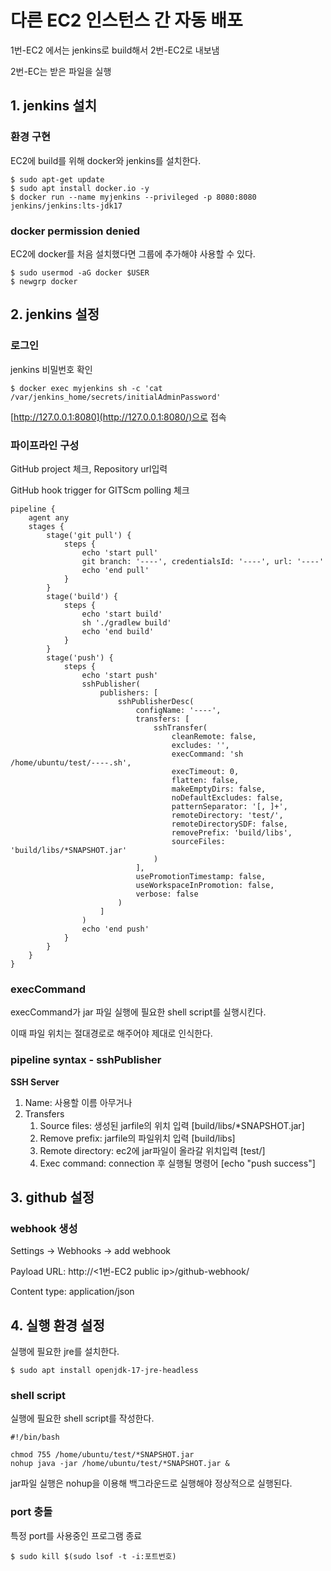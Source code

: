 # 다른 EC2 인스턴스 간 자동 배포

1번-EC2 에서는 jenkins로 build해서 2번-EC2로 내보냄

2번-EC는 받은 파일을 실행

## 1. jenkins 설치

### 환경 구현 

EC2에 build를 위해 docker와 jenkins를 설치한다.

```
$ sudo apt-get update
$ sudo apt install docker.io -y
$ docker run --name myjenkins --privileged -p 8080:8080 jenkins/jenkins:lts-jdk17
```

### docker permission denied

EC2에 docker를 처음 설치했다면 그룹에 추가해야 사용할 수 있다.

```
$ sudo usermod -aG docker $USER
$ newgrp docker
```

## 2. jenkins 설정

### 로그인

jenkins 비밀번호 확인

```
$ docker exec myjenkins sh -c 'cat /var/jenkins_home/secrets/initialAdminPassword' 
```

[http://127.0.0.1:8080](http://127.0.0.1:8080/)으로 접속

### 파이프라인 구성

GitHub project 체크, Repository url입력

GitHub hook trigger for GITScm polling 체크

```shell
pipeline {
    agent any
    stages {
        stage('git pull') {
            steps {
                echo 'start pull'
                git branch: '----', credentialsId: '----', url: '----'
                echo 'end pull'
            }
        }
        stage('build') {
            steps {
                echo 'start build'
                sh './gradlew build'
                echo 'end build'
            }
        }
        stage('push') {
            steps {
                echo 'start push'
                sshPublisher(
                    publishers: [
                        sshPublisherDesc(
                            configName: '----',
                            transfers: [
                                sshTransfer(
                                    cleanRemote: false,
                                    excludes: '',
                                    execCommand: 'sh /home/ubuntu/test/----.sh',
                                    execTimeout: 0,
                                    flatten: false,
                                    makeEmptyDirs: false,
                                    noDefaultExcludes: false,
                                    patternSeparator: '[, ]+',
                                    remoteDirectory: 'test/',
                                    remoteDirectorySDF: false,
                                    removePrefix: 'build/libs',
                                    sourceFiles: 'build/libs/*SNAPSHOT.jar'
                                )
                            ],
                            usePromotionTimestamp: false,
                            useWorkspaceInPromotion: false,
                            verbose: false
                        )
                    ]
                )
                echo 'end push'
            }
        }
    }
}
```

### execCommand

execCommand가 jar 파일 실행에 필요한 shell script를 실행시킨다.

이때 파일 위치는 절대경로로 해주어야 제대로 인식한다.

### pipeline syntax - sshPublisher

**SSH Server**

1. Name: 사용할 이름 아무거나
2. Transfers
   1. Source files: 생성된 jarfile의 위치 입력 [build/libs/*SNAPSHOT.jar]
   2. Remove prefix: jarfile의 파일위치 입력 [build/libs]
   3. Remote directory: ec2에 jar파일이 올라갈 위치입력 [test/]
   4. Exec command: connection 후 실행될 명령어 [echo "push success"]

## 3. github 설정

### webhook 생성

Settings -> Webhooks -> add webhook

Payload URL: http://<1번-EC2 public ip>/github-webhook/

Content type: application/json

## 4. 실행 환경 설정

실행에 필요한 jre를 설치한다.

```
$ sudo apt install openjdk-17-jre-headless
```

### shell script

실행에 필요한 shell script를 작성한다.

```shell
#!/bin/bash

chmod 755 /home/ubuntu/test/*SNAPSHOT.jar
nohup java -jar /home/ubuntu/test/*SNAPSHOT.jar &
```

jar파일 실행은 nohup을 이용해 백그라운드로 실행해야 정상적으로 실행된다.

### port 충돌

특정 port를 사용중인 프로그램 종료

```
$ sudo kill $(sudo lsof -t -i:포트번호)
```

